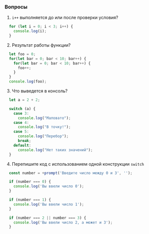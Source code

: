 ### Вопросы

1. `i++` выполняется до или после проверки условия?

```javascript
  for (let i = 0; i < 3; i++) {
    console.log(i);
  }
```

2. Результат работы функции?

```javascript
  let foo = 0;
  for(let bar = 0; bar < 10; bar++) {
    for(let bar = 0; bar < 10; bar++) {
      foo++;
    }
  }
  console.log(foo);
```


3. Что выведется в консоль?

```javascript
  let a = 2 + 2;

  switch (a) {
    case 3:
      console.log("Маловато");
    case 4:
      console.log("В точку!");
    case 5:
      console.log("Перебор");
      break;
    default:
      console.log("Нет таких значений");
  }
```

4. Перепишите код с использованием одной конструкции `switch`

```javascript
  const number = +prompt('Введите число между 0 и 3', '');

  if (number === 0) {
    console.log('Вы ввели число 0');
  }

  if (number === 1) {
    console.log('Вы ввели число 1');
  }

  if (number === 2 || number === 3) {
    console.log('Вы ввели число 2, а может и 3');
  }
```